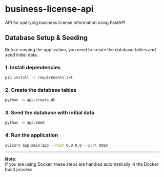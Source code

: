 # business-license-api
API for querying business license information using FastAPI

## Database Setup & Seeding

Before running the application, you need to create the database tables and seed initial data.

### 1. Install dependencies

```sh
pip install -r requirements.txt
```

### 2. Create the database tables

```sh
python -m app.create_db
```

### 3. Seed the database with initial data

```sh
python -m app.seed
```

### 4. Run the application

```sh
uvicorn app.main:app --host 0.0.0.0 --port 8080
```

---

**Note:**  
If you are using Docker, these steps are handled automatically in the Docker build process.
